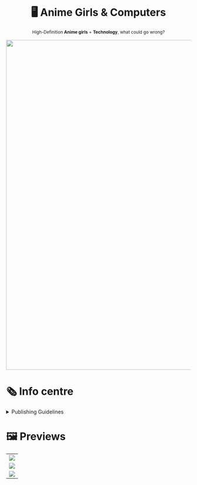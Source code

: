 <div align="center">

  # 🖥️ Anime Girls & Computers

  <sub>High-Definition **Anime girls** + **Technology**, what could go wrong?</sub>

  <img width="900px" src="https://api.ananas.moe/agac/v1/get/takina_holding_asus_motherboard?raw=false">

</div>

# 🗞️ Info centre

<details>
  <summary>Publishing Guidelines</summary>

1. **No NSFW Content:** NSFW content is not permitted in accordance with the [Github Site Policy](https://docs.github.com/en/site-policy).

2. **Unique and Descriptive Image Names:** Ensure all images have unique file names and provide descriptive titles for clarity. (Extra details should go in the ``.toml`` file under tags.)

3. **Organized Folder Structure:** Place your images in folders that align with the subject matter, making it easier for others to find and reference them.

4. **Female Characters Only:** Please only include images featuring female characters, whether they are canonically female or visually appear as girls.

5. **Quality:** Images MUST be at least 1080p or over in resolution; please upscale your assets if necessary. We are glad to help, open an issue if you need any.

6. **Size:** Please try and keep your image below 10MB but do not exceed 20MB. We will question or even decline pull requests if images are too large.

7. **Allowed Formats:** PNG, JPEG / JPG, WEBP and GIF. Open an issue if you think we should allow a specific format.

</details>

# 🖼️ Previews

<table align="center">
  <tr>
    <td align="center">
      <img src="https://api.ananas.moe/agac/v1/get/rikka_arch?raw=false">
    </td>
  </tr>
  <tr>
    <td align="center">
      <img src="https://api.ananas.moe/agac/v1/get/mashiro_shiina_fedora?raw=false">
    </td>
  </tr>
  <tr>
    <td align="center">
      <img src="https://api.ananas.moe/agac/v1/get/miyako_shikimori_fedora?raw=false">
    </td>
  </tr>
</table>
